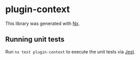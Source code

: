 # plugin-context

This library was generated with [Nx](https://nx.dev).

## Running unit tests

Run `nx test plugin-context` to execute the unit tests via [Jest](https://jestjs.io).
